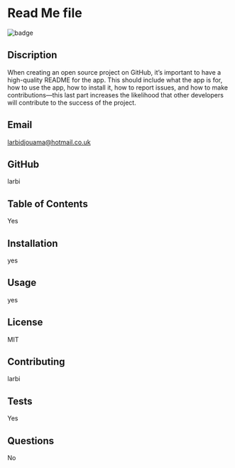 
# Read Me file
![badge](https://img.shields.io/badge/license-MIT-brightgreen)
## Discription
When creating an open source project on GitHub, it’s important to have a high-quality README for the app. This should include what the app is for, how to use the app, how to install it, how to report issues, and how to make contributions—this last part increases the likelihood that other developers will contribute to the success of the project. 
## Email
larbidjouama@hotmail.co.uk
## GitHub
larbi
## Table of Contents
Yes
## Installation 
yes
## Usage 
yes
## License 
MIT
## Contributing 
larbi
## Tests 
Yes
## Questions
No

